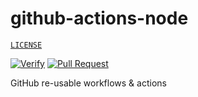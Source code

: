 # github-actions-node

[`LICENSE`](./LICENSE.md)

[![Verify](https://github.com/percebus/github-actions-node/actions/workflows/always.yml/badge.svg)](https://github.com/percebus/github-actions-node/actions/workflows/always.yml) [![Pull Request](https://github.com/percebus/github-actions-node/actions/workflows/pull_request.yml/badge.svg)](https://github.com/percebus/github-actions-node/actions/workflows/pull_request.yml)

GitHub re-usable workflows &amp; actions
